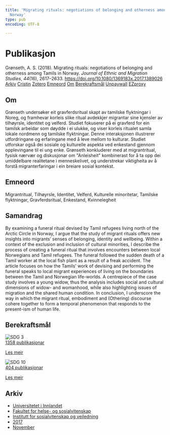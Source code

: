 ```yaml
---
title: 'Migrating rituals: negotiations of belonging and otherness among Tamils in
  Norway'
type: pub
encoding: UTF-8

---
```

<h1>Publikasjon</h1>
<article id="csl-bib-container-B9QHENTB" class="csl-bib-container">
  <div class="csl-bib-body"> <div class="csl-entry">Grønseth, A. S. (2018). Migrating rituals: negotiations of belonging and otherness among Tamils in Norway. <i>Journal of Ethnic and Migration Studies</i>, <i>44</i>(16), 2617–2633. <a href="https://doi.org/10.1080/1369183x.2017.1389026">https://doi.org/10.1080/1369183x.2017.1389026</a></div> </div>
  <div class="csl-bib-buttons">
    <a href="#taxonomy-article-B9QHENTB" alt="archive" class="csl-bib-button">Arkiv</a>
    <a href="https://app.cristin.no/results/show.jsf?id=1516490" alt="Cristin" class="csl-bib-button">Cristin</a>
    <a href="http://zotero.org/groups/5881554/items/B9QHENTB" alt="Zotero" class="csl-bib-button">Zotero</a>
    <a href="#keywords-article-B9QHENTB" alt="keywords" class="csl-bib-button">Emneord</a>
    <a href="#about-article-B9QHENTB" alt="about_pub" class="csl-bib-button">Om</a>
    <a href="#sdg-article-B9QHENTB" alt="sdg" class="csl-bib-button">Berekraftsmål</a>
    <a href="https://doi.org/10.1080/1369183x.2017.1389026" alt="Unpaywall" class="csl-bib-button">Unpaywall</a>
    <a href="https://doi.org/10.1080/1369183x.2017.1389026" alt="EZproxy" class="csl-bib-button">EZproxy</a>
  </div>
  <div id="csl-bib-meta-container-B9QHENTB"></div>
</article>
<div id="csl-bib-meta-B9QHENTB" class="csl-bib-meta">
  <article id="about-article-B9QHENTB" class="about_pub-article">
    <h1>Om</h1>
    Grønseth undersøker eit gravferdsritual skapt av tamilske flyktningar i Noreg, og framhevar korleis slike ritual avdekkjer migrantar sine kjensler av tilhøyrsle, identitet og velferd. Studiet fokuserer på ei gravferd for ein tamilsk arbeidar som døydde i ei ulukke, og viser korleis ritualet samla lokale nordmenn og tamilske flyktningar. Denne interaksjonen illustrerer utfordringane og erfaringane med å leve mellom to kulturar. Studiet utforskar også dei sosiale og kulturelle aspekta ved enkestand gjennom opplevingane til ei ung enke. Grønseth konkluderer med at migrantritual, fysisk nærvær og diskusjonar om "Anleisheit" kombinerast for å ta opp dei umiddelbare realitetane i menneskelivet, og understrekar viktigheita av å forstå migranterfaringar i ein breiare sosial kontekst.
  </article>
  <article id="keywords-article-B9QHENTB" class="keywords-article">
    <h1>Emneord</h1>
    Migrantritual, Tilhøyrsle, Identitet, Velferd, Kulturelle minoritetar, Tamilske flyktningar, Gravferdsritual, Enkestand, Kvinnelegheit
  </article>
  <article id="abstract-article-B9QHENTB" class="abstract-article">
    <h1>Samandrag</h1>
    By examining a funeral ritual devised by Tamil refugees living north of the Arctic Circle in Norway, I argue that the study of migrant rituals offers new insights into migrants’ senses of belonging, identity and wellbeing. Within a context of the exclusion and inclusion of cultural minorities, I describe the process of creating a funeral ritual that involves encounters between local Norwegians and Tamil refugees. The funeral followed the sudden death of a Tamil worker at the local fish plant as a result of a freak accident. The article focuses on how the Tamils’ work of devising and performing the funeral speaks to local migrant experiences of living on the boundaries between the Tamil and Norwegian life-worlds. A centrepiece of the case study involves a young widow, thus the analysis includes social and cultural dimensions of widow- and womanhood, while also highlighting issues of migration and the shared human condition. In conclusion, I underscore the way in which the migrant ritual, embodiment and (Othering) discourse cohere together to form a temporal phenomenon that responds to the present-ism of human life.
  </article>
  <article id="sdg-article-B9QHENTB" class="sdg-article">
    <h1>Berekraftsmål</h1>
    <div class="sdg-container"><div id="sdg3" class="sdg">
        <img src="{{< params subfolder >}}images/sdg/sdg03_nn.png" class="image" alt="SDG 3">
        <div class="sdg-overlay">
          <a href="/nn/archive/?key=?sdg=3#archive" class="sdg-publication-count"><span>1358</span> publikasjonar</a>
          <p><a href="https://fn.no/om-fn/fns-baerekraftsmaal/god-helse-og-livskvalitet?lang=nno-NO" class="sdg-read-more">Les meir</a></p>
        </div>
      </div> <div id="sdg10" class="sdg">
        <img src="{{< params subfolder >}}images/sdg/sdg10_nn.png" class="image" alt="SDG 10">
        <div class="sdg-overlay">
          <a href="/nn/archive/?key=?sdg=10#archive" class="sdg-publication-count"><span>404</span> publikasjonar</a>
          <p><a href="https://fn.no/om-fn/fns-baerekraftsmaal/mindre-ulikhet?lang=nno-NO" class="sdg-read-more">Les meir</a></p>
        </div>
      </div></div>
  </article>
  <article id="taxonomy-article-B9QHENTB" class="taxonomy-article">
    <h1>Arkiv</h1>
    <ul>
      <li>
        <a href="/nn/archive/?key=3DCRN523">Universitetet i Innlandet</a>
      </li>
      <li>
        <a href="/nn/archive/?key=IDKFS3MX">Fakultet for helse- og sosialvitenskap</a>
      </li>
      <li>
        <a href="/nn/archive/?key=CU4VFGCV">Institutt for sosialvitenskap og veiledning</a>
      </li>
      <li>
        <a href="/nn/archive/?key=7JQ4YUQB">2017</a>
      </li>
      <li>
        <a href="/nn/archive/?key=4774NS4C">November</a>
      </li>
    </ul>
  </article>
</div>
